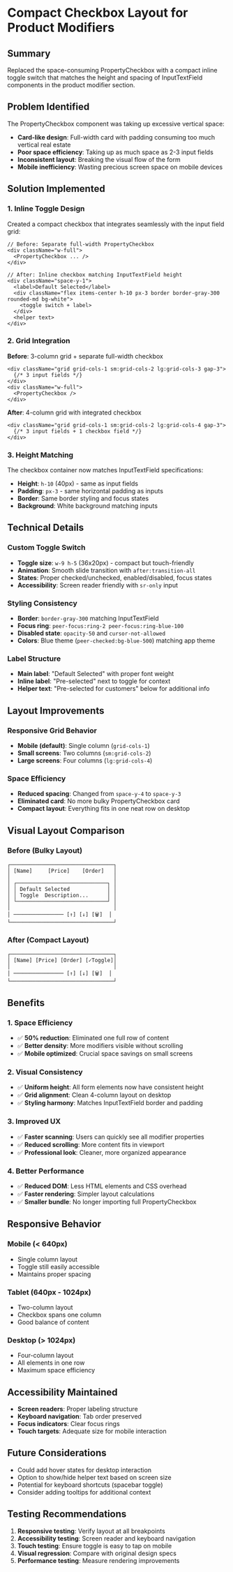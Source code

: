 # Compact Checkbox Layout for Product Modifiers

## Summary
Replaced the space-consuming PropertyCheckbox with a compact inline toggle switch that matches the height and spacing of InputTextField components in the product modifier section.

## Problem Identified
The PropertyCheckbox component was taking up excessive vertical space:
- **Card-like design**: Full-width card with padding consuming too much vertical real estate
- **Poor space efficiency**: Taking up as much space as 2-3 input fields
- **Inconsistent layout**: Breaking the visual flow of the form
- **Mobile inefficiency**: Wasting precious screen space on mobile devices

## Solution Implemented

### 1. **Inline Toggle Design**
Created a compact checkbox that integrates seamlessly with the input field grid:
```tsx
// Before: Separate full-width PropertyCheckbox
<div className="w-full">
  <PropertyCheckbox ... />
</div>

// After: Inline checkbox matching InputTextField height
<div className="space-y-1">
  <label>Default Selected</label>
  <div className="flex items-center h-10 px-3 border border-gray-300 rounded-md bg-white">
    <toggle switch + label>
  </div>
  <helper text>
</div>
```

### 2. **Grid Integration**
**Before**: 3-column grid + separate full-width checkbox
```tsx
<div className="grid grid-cols-1 sm:grid-cols-2 lg:grid-cols-3 gap-3">
  {/* 3 input fields */}
</div>
<div className="w-full">
  <PropertyCheckbox />
</div>
```

**After**: 4-column grid with integrated checkbox
```tsx
<div className="grid grid-cols-1 sm:grid-cols-2 lg:grid-cols-4 gap-3">
  {/* 3 input fields + 1 checkbox field */}
</div>
```

### 3. **Height Matching**
The checkbox container now matches InputTextField specifications:
- **Height**: `h-10` (40px) - same as input fields
- **Padding**: `px-3` - same horizontal padding as inputs
- **Border**: Same border styling and focus states
- **Background**: White background matching inputs

## Technical Details

### Custom Toggle Switch
- **Toggle size**: `w-9 h-5` (36x20px) - compact but touch-friendly
- **Animation**: Smooth slide transition with `after:transition-all`
- **States**: Proper checked/unchecked, enabled/disabled, focus states
- **Accessibility**: Screen reader friendly with `sr-only` input

### Styling Consistency
- **Border**: `border-gray-300` matching InputTextField
- **Focus ring**: `peer-focus:ring-2 peer-focus:ring-blue-100`
- **Disabled state**: `opacity-50` and `cursor-not-allowed`
- **Colors**: Blue theme (`peer-checked:bg-blue-500`) matching app theme

### Label Structure
- **Main label**: "Default Selected" with proper font weight
- **Inline label**: "Pre-selected" next to toggle for context
- **Helper text**: "Pre-selected for customers" below for additional info

## Layout Improvements

### Responsive Grid Behavior
- **Mobile (default)**: Single column (`grid-cols-1`)
- **Small screens**: Two columns (`sm:grid-cols-2`)
- **Large screens**: Four columns (`lg:grid-cols-4`)

### Space Efficiency
- **Reduced spacing**: Changed from `space-y-4` to `space-y-3`
- **Eliminated card**: No more bulky PropertyCheckbox card
- **Compact layout**: Everything fits in one neat row on desktop

## Visual Layout Comparison

### Before (Bulky Layout)
```
┌─────────────────────────────────┐
│ [Name]     [Price]    [Order]   │
│                                 │
│ ┌─────────────────────────────┐ │
│ │ Default Selected            │ │
│ │ Toggle  Description...      │ │
│ └─────────────────────────────┘ │
│                                 │
│ ──────────────── [↑] [↓] [🗑]  │
└─────────────────────────────────┘
```

### After (Compact Layout)
```
┌─────────────────────────────────┐
│ [Name] [Price] [Order] [✓Toggle]│
│                                 │
│ ──────────────── [↑] [↓] [🗑]  │
└─────────────────────────────────┘
```

## Benefits

### 1. **Space Efficiency**
- ✅ **50% reduction**: Eliminated one full row of content
- ✅ **Better density**: More modifiers visible without scrolling
- ✅ **Mobile optimized**: Crucial space savings on small screens

### 2. **Visual Consistency**
- ✅ **Uniform height**: All form elements now have consistent height
- ✅ **Grid alignment**: Clean 4-column layout on desktop
- ✅ **Styling harmony**: Matches InputTextField border and padding

### 3. **Improved UX**
- ✅ **Faster scanning**: Users can quickly see all modifier properties
- ✅ **Reduced scrolling**: More content fits in viewport
- ✅ **Professional look**: Cleaner, more organized appearance

### 4. **Better Performance**
- ✅ **Reduced DOM**: Less HTML elements and CSS overhead
- ✅ **Faster rendering**: Simpler layout calculations
- ✅ **Smaller bundle**: No longer importing full PropertyCheckbox

## Responsive Behavior

### Mobile (< 640px)
- Single column layout
- Toggle still easily accessible
- Maintains proper spacing

### Tablet (640px - 1024px)
- Two-column layout
- Checkbox spans one column
- Good balance of content

### Desktop (> 1024px)
- Four-column layout
- All elements in one row
- Maximum space efficiency

## Accessibility Maintained
- **Screen readers**: Proper labeling structure
- **Keyboard navigation**: Tab order preserved
- **Focus indicators**: Clear focus rings
- **Touch targets**: Adequate size for mobile interaction

## Future Considerations
- Could add hover states for desktop interaction
- Option to show/hide helper text based on screen size
- Potential for keyboard shortcuts (spacebar toggle)
- Consider adding tooltips for additional context

## Testing Recommendations
1. **Responsive testing**: Verify layout at all breakpoints
2. **Accessibility testing**: Screen reader and keyboard navigation
3. **Touch testing**: Ensure toggle is easy to tap on mobile
4. **Visual regression**: Compare with original design specs
5. **Performance testing**: Measure rendering improvements
